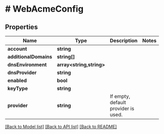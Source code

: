 # # WebAcmeConfig

## Properties

Name | Type | Description | Notes
------------ | ------------- | ------------- | -------------
**account** | **string** |  |
**additionalDomains** | **string[]** |  |
**dnsEnvironment** | **array<string,string>** |  |
**dnsProvider** | **string** |  |
**enabled** | **bool** |  |
**keyType** | **string** |  |
**provider** | **string** | If empty, default provider is used. |

[[Back to Model list]](../../README.md#models) [[Back to API list]](../../README.md#endpoints) [[Back to README]](../../README.md)
